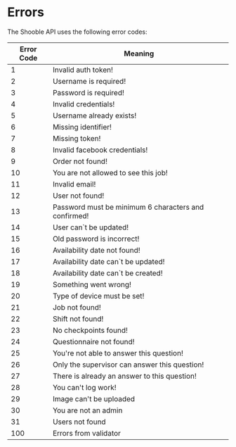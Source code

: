 # Errors

The Shooble API uses the following error codes:

Error Code | Meaning
---------- | -------
1 | Invalid auth token!
2 | Username is required!
3 | Password is required!
4 | Invalid credentials!
5 | Username already exists!
6 | Missing identifier!
7 | Missing token!
8 | Invalid facebook credentials!
9 | Order not found!
10 | You are not allowed to see this job!
11 | Invalid email!
12 | User not found!
13 | Password must be minimum 6 characters and confirmed!
14 | User can`t be updated!
15 | Old password is incorrect!
16 | Availability date not found!
17 | Availability date can`t be updated!
18 | Availability date can`t be created!
19 | Something went wrong!
20 | Type of device must be set!
21 | Job not found!
22 | Shift not found!
23 | No checkpoints found!
24 | Questionnaire not found!
25 | You're not able to answer this question!
26 | Only the supervisor can answer this question!
27 | There is already an answer to this question!
28 | You can't log work!
29 | Image can't be uploaded
30 | You are not an admin
31 | Users not found
100 | Errors from validator